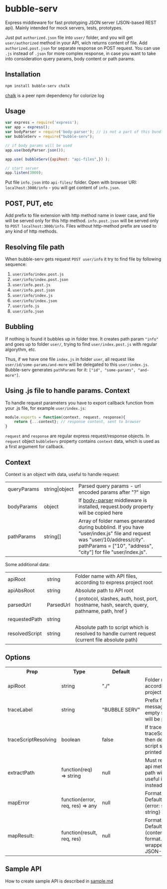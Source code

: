 # bubble-serv

Express middleware for fast prototyping JSON server (JSON-based REST api). Mainly intended for mock servers, tests, prototypes.

Just put `authorized.json` file into `user/` folder, and you will get `user/authorized` method in your API, wich returns content of file. Add `authorized.post.json` for separate response on POST request. You can use `.js` instead of `.json` for more complex response, in case you want to take into consideration query params, body content or path params.

## Installation

```Bash
npm install bubble-serv chalk
```

[chalk](https://www.npmjs.com/package/chalk) is a peer npm dependency for colorize log

## Usage

```JavaScript
var express = require('express');
var app = express();
var bodyParser = require('body-parser'); // is not a part of this bundle
var bubbleServ = require("bubble-serv");

// if body params will be used
app.use(bodyParser.json());

app.use( bubbleServ({apiRoot: "api-files",}) );

// start server
app.listen(3000);
```

Put file `info.json` into `api-files/` folder. Open with browser URI: `localhost:3000/info` - you will get content of `info.json`.

## POST, PUT, etc

Add prefix to file extension with http method name in lower case, and file will be served only for this http method. `info.post.json` will be served only to `POST localhost:3000/info`. Files without http-method prefix are used to any kind of http methods.

## Resolving file path

When bubble-serv gets request `POST user/info` it try to find file by following sequence:

1. `user/info/index.post.js`
1. `user/info/index.post.json`
1. `user/info.post.js`
1. `user/info.post.json`
1. `user/info/index.js`
1. `user/info/index.json`
1. `user/info.js`
1. `user/info.json`

## Bubbling

If nothing is found it bubbles up in folder tree. It creates path param `"info"` and goes up to folder `user/`, trying to find `user/index.post.js` with regular algorythm, etc.

Thus, if we have one file `index.js` in folder `user`, all request like `user/id/some-params/and-more` will be delegated to this `user/index.js`. Bubble-serv generates `pathParams` for it: `["id", "some-params", "and-more"]`.

## Using .js file to handle params. Context

To handle request parameters you have to export callback function from your .js file, for example `user/index.js`:

```JavaScript
module.exports = function(context, request, response){
    return {...context}; // response content, sent to browser
}
```

`request` and `response` are regular express request/response objects. In `request` object `bubbleServ` property contains `context` data, which is used as a first argument for callback.

## Context

Context is an object with data, useful to handle request:

<table>
    <tr>
        <td>queryParams</td>
        <td>string|object</td>
        <td>Parsed query params - url encoded params after "?" sign</td>
    </tr>
    <tr>
        <td>bodyParams</td>
        <td>object</td>
        <td>If <a href="https://www.npmjs.com/package/body-parser">body-parser</a> middleware is installed, request.body property will be copied here</td>
    </tr>
    <tr>
        <td>pathParams</td>
        <td>string[]</td>
        <td>Array of folder names generated during bubblind. If you have "user/index.js" file and request was "user/10/address/city". pathParams = ["10", "address", "city"] for file "user/index.js".</td>
    </tr>
</table>

Some additional data:

<table>
    <tr>
        <td>apiRoot</td>
        <td>string</td>
        <td>Folder name with API files, according to express project root</td>
    </tr>
    <tr>
        <td>apiAbsRoot</td>
        <td>string</td>
        <td>Absolute path to API root</td>
    </tr>
    <tr>
        <td>parsedUrl</td>
        <td>ParsedUrl</td>
        <td>
            {
                protocol,
                slashes,
                auth,
                host,
                port,
                hostname,
                hash,
                search,
                query,
                pathname,
                path,
                href
            }
        </td>
    </tr>
    <tr>
        <td>requestedPath</td>
        <td>string</td>
        <td></td>
    </tr>
    <tr>
        <td>resolvedScript</td>
        <td>string</td>
        <td>Absolute path to script which is resolved to handle current request (current file absolute path)</td>
    </tr>
</table>

## Options

<table>
    <tr>
        <th>Prop</th>
        <th>Type</th>
        <th>Default</th>
        <th>Description</th>
    </tr>
    <tr>
        <td>apiRoot</td>
        <td>string</td>
        <td>"./"</td>
        <td>Folder name with API files, according to express project root</td>
    </tr>
    <tr>
        <td>traceLabel</td>
        <td>string</td>
        <td>"BUBBLE&nbsp;SERV"</td>
        <td>Prefix for console messages. If NULL or empty string, no messages will be printed to console</td>
    </tr>
    <tr>
        <td>traceScriptResolving</td>
        <td>boolean</td>
        <td>false</td>
        <td>If traceLabel is set, and traceScriptResolving=TRUE, then details of working script searhing will be printed to console</td>
    </tr>
    <tr>
        <td>extractPath</td>
        <td>function(req) => string</td>
        <td>null</td>
        <td>Must return string - path to api method. If Null - URI path will be taken. Can be useful if RPC is used instead of REST</td>
    </tr>
    <!-- <tr>
        <td>delay</td>
        <td>number|null</td>
        <td>null</td>
        <td>network delay simulation - number or function</td>
    </tr> -->
    <tr>
        <td>mapError</td>
        <td>function(error, req, res) => any</td>
        <td>null</td>
        <td>Format error function. Default error format is: {error: string, message: string}</td>
    </tr>
    <tr>
        <td>mapResult:</td>
        <td>function(result, req, res)</td>
        <td>null</td>
        <td>Format response function. Default is pure result (content of file) in JSON format. Useful for common wrappers, transports as JSON-RPC 2.0 wrapper</td>
    </tr>
</table>

## Sample API

How to create sample API is described in [sample.md](https://github.com/m-kant/bubble-serv/blob/master/sample.md)

